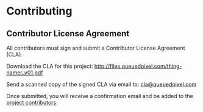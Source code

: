 # Contributing

## Contributor License Agreement

All contributors must sign and submit a Contributor License Agreement (CLA).

Download the CLA for this project: <http://files.queuedpixel.com/thing-namer_v01.pdf>

Send a scanned copy of the signed CLA via email to: <cla@queuedpixel.com>

Once submitted, you will receive a confirmation email and be added to the
[project contributors](contributors.md).
